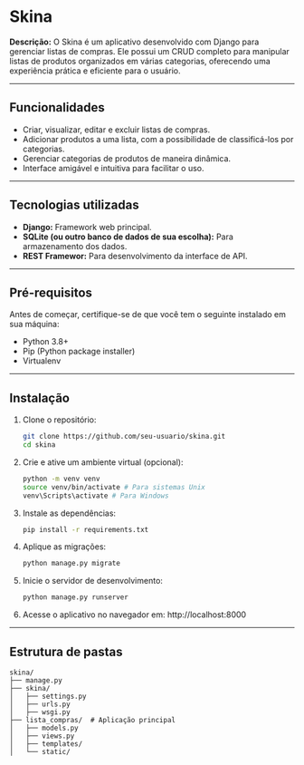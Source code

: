 # Skina

**Descrição:**
O Skina é um aplicativo desenvolvido com Django para gerenciar listas de compras. Ele possui um CRUD completo para manipular listas de produtos organizados em várias categorias, oferecendo uma experiência prática e eficiente para o usuário.

---

## Funcionalidades

- Criar, visualizar, editar e excluir listas de compras.
- Adicionar produtos a uma lista, com a possibilidade de classificá-los por categorias.
- Gerenciar categorias de produtos de maneira dinâmica.
- Interface amigável e intuitiva para facilitar o uso.

---

## Tecnologias utilizadas

- **Django:** Framework web principal.
- **SQLite (ou outro banco de dados de sua escolha):** Para armazenamento dos dados.
- **REST Framewor:** Para desenvolvimento da interface de API.

---

## Pré-requisitos

Antes de começar, certifique-se de que você tem o seguinte instalado em sua máquina:

- Python 3.8+
- Pip (Python package installer)
- Virtualenv

---

## Instalação

1. Clone o repositório:
   ```bash
   git clone https://github.com/seu-usuario/skina.git
   cd skina
   ```
2. Crie e ative um ambiente virtual (opcional):
   ```bash
   python -m venv venv
   source venv/bin/activate # Para sistemas Unix
   venv\Scripts\activate # Para Windows
   ```
3. Instale as dependências:
   ```bash
   pip install -r requirements.txt
   ```
4. Aplique as migrações:
   ```bash
   python manage.py migrate
   ```
5. Inicie o servidor de desenvolvimento:
   ```bash
   python manage.py runserver
   ```
6. Acesse o aplicativo no navegador em:
   http://localhost:8000

---

## Estrutura de pastas
   ```
   skina/
├── manage.py
├── skina/
│   ├── settings.py
│   ├── urls.py
│   ├── wsgi.py
├── lista_compras/  # Aplicação principal
│   ├── models.py
│   ├── views.py
│   ├── templates/
│   └── static/
   ```